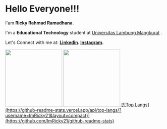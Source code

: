 # Hello Everyone!!! 

I'am **Ricky Rahmad Ramadhana**.

I'm a **Educational Technology** student at [Universitas Lambung Mangkurat](https://tp.fkip.ulm.ac.id/) .


Let's Connect with me at:
**[Linkedin](https://www.linkedin.com/in/ricky-rahmad-ramadhana-05a64a190/).
[Instagram](https://www.instagram.com/ritchyz_/).**


<p align="left">
<a href="https://github.com/ImRicky21">
  <img height="180em" 
       src="https://github-readme-stats.vercel.app/api?username=ImRicky21&show_icons=true&theme=radical"/>
  <img height="180em" 
       src="https://github-readme-stats-eight-theta.vercel.app/api/top-langs/?username=ImRicky21&layout=compact&langs_count=8&theme=algolia"/>
  [![Top Langs](https://github-readme-stats.vercel.app/api/top-langs/?username=ImRicky21&layout=compact)](https://github.com/ImRicky21/github-readme-stats)
</a>
</p>
